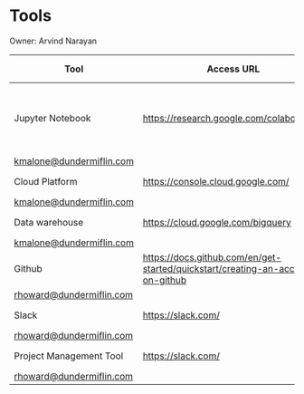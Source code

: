 # Tools

Owner: Arvind Narayan

| Tool | Access URL | Login Credentials | Point of Contact |
| --- | --- | --- | --- |
| Jupyter Notebook | https://research.google.com/colaboratory/ | Provided upon completion of IT security training | Kevin Malone
kmalone@dundermiflin.com |
| Cloud Platform | https://console.cloud.google.com/ | Provided by IT | Kevin Malone
kmalone@dundermiflin.com |
| Data warehouse | https://cloud.google.com/bigquery | Provided by IT | Kevin Malone
kmalone@dundermiflin.com |
| Github | https://docs.github.com/en/get-started/quickstart/creating-an-account-on-github | Create your own account | Ryan Howard
rhoward@dundermiflin.com |
| Slack | https://slack.com/ | Your LDAP | Ryan Howard
rhoward@dundermiflin.com |
| Project Management Tool | https://slack.com/ | Your LDAP | Ryan Howard
rhoward@dundermiflin.com |